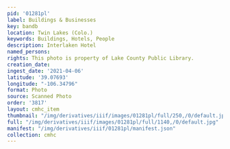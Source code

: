 ```yaml
---
pid: '01281pl'
label: Buildings & Businesses
key: bandb
location: Twin Lakes (Colo.)
keywords: Buildings, Hotels, People
description: Interlaken Hotel
named_persons: 
rights: This photo is property of Lake County Public Library.
creation_date: 
ingest_date: '2021-04-06'
latitude: '39.07693'
longitude: "-106.34796"
format: Photo
source: Scanned Photo
order: '3817'
layout: cmhc_item
thumbnail: "/img/derivatives/iiif/images/01281pl/full/250,/0/default.jpg"
full: "/img/derivatives/iiif/images/01281pl/full/1140,/0/default.jpg"
manifest: "/img/derivatives/iiif/01281pl/manifest.json"
collection: cmhc
---
```


